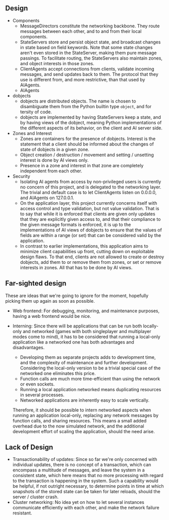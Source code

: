 Design
------

* Components
  * MessageDirectors constitute the networking backbone. They route messages
    between each other, and to and from their local components.
  * StateServers store and persist object state, and broadcast changes in state
    based on field keywords. Note that some state changes aren't even stored in
    the StateServer, making them pure message passings.
    To facilitate routing, the StateServers also maintain zones, and object
    interests in those zones.
  * ClientAgents accept connections from clients, validate incoming messages,
    and send updates back to them. The protocol that they use is different from,
    and more restrictive, than that used by AIAgents.
  * AIAgents
* dobjects
  * dobjects are distributed objects. The name is chosen to disambiguate them
    from the Python builtin type `object`, and for tersity of code.
  * dobjects are implemented by having StateServers keep a state, and by having
    views of the dobject, meaning Python implementations of the different
    aspects of its behavior, on the client and AI server side.
* Zones and Interest
  * Zones are containers for the presence of dobjects. Interest is the statement
    that a client should be informed about the changes of state of dobjects in a
    given zone.
  * Object creation / destruction / movement and setting / unsetting interest is
    done by AI views only.
  * Presence in a zone and interest in that zone are completely independent from
    each other.
* Security
  * Isolating AI agents from access by non-privileged users is currently no
    concern of this project, and is delegated to the networking layer. The
    trivial and default case is to let ClientAgents listen on 0.0.0.0, and
    AIAgents on 127.0.0.1.
  * On the application layer, this project currently concerns itself with access
    control and type validation, but not value validation. That is to say that
    while it is enforced that clients are given only updates that they are
    explicitly given access to, and that their compliance to the given message
    formats is enforced, it is up to the implementations of AI views of dobjects
    to ensure that the values of fields are within a range (or set) that can be
    considered valid by the application.
  * In contrast to earlier implementations, this application aims to minimize
    client capabilities up front, cutting down on exploitable design flaws. To
    that end, clients are not allowed to create or destroy dobjects, add them to
    or remove them from zones, or set or remove interests in zones. All that has
    to be done by AI views.


Far-sighted design
------------------

These are ideas that we're going to ignore for the moment, hopefully picking
them up again as soon as possible.

* Web frontend: For debugging, monitoring, and maintenance purposes, having a
  web frontend would be nice.
* Interning: Since there will be applications that can be run both locally-only
  and networked (games with both singleplayer and multiplayer modes come to
  mind), it has to be considered that running a local-only application like a
  networked one has both advantages and disadvantages.

  * Developing them as separate projects adds to development time, and the
    complexity of maintenance and further development. Considering the
    local-only version to be a trivial special case of the networked one
    eliminates this price.
  * Function calls are much more time-efficient than using the network or even
    sockets.
  * Running a local application networked means duplicating resources in several
    processes.
  * Networked applications are inherently easy to scale vertically.

  Therefore, it should be possible to intern networked aspects when running an
  application local-only, replacing any network messages by function calls, and
  sharing resources. This means a small added overhead due to the now simulated
  network, and the additional development effort of scaling the application,
  should the need arise.


Lack of Design
--------------

* Transactionability of updates: Since so far we're only concerned with
  individual updates, there is no concept of a transaction, which can encompass
  a multitude of messages, and leave the system in a consistent state, which
  here means that no more processing with regard to the transaction is happening
  in the system. Such a capability would be helpful, if not outright necessary,
  to determine points in time at which snapshots of the stored state can be
  taken for later reloads, should the server / cluster crash.
* Cluster networking: No idea yet on how to let several instances communicate
  efficiently with each other, and make the network failure resistant.
